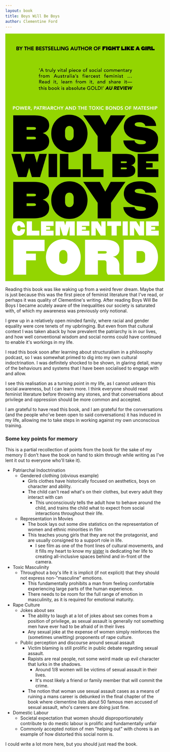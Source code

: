 ```yaml
---
layout: book
title: Boys Will Be Boys
author: Clementine Ford
---
```


![boys_will_be_boys_cover](/books/assets/boys_will_be_boys_cover.jpg)

Reading this book was like waking up from a weird fever dream. Maybe that is just because this was the first piece of feminist literature that I've read, or perhaps it was quality of Clementine's writing. After reading Boys Will Be Boys I became acutely aware of the inequalities our society is saturated with, of which my awareness was previously only notional. 

I grew up in a relatively open minded family, where racial and gender equality were core tenets of my upbringing. But even from that cultural context I was taken aback by how prevalent the patriarchy is in our lives, and how well conventional wisdom and social norms could have continued to enable it's workings in my life.

I read this book soon after learning about structuralism in a philosophy podcast, so I was somewhat primed to dig into my own cultural indoctrination. I was definitely shocked to be shown, in glaring detail, many of the behaviours and systems that I have been socialised to engage with and allow.

I see this realisation as a turning point in my life, as I cannot unlearn this social awareness, but I can learn more. I think everyone should read feminist literature before throwing any stones, and that conversations about privilege and oppression should be more common and accepted.

I am grateful to have read this book, and I am grateful for the conversations (and the people who've been open to said conversations) it has induced in my life, allowing me to take steps in working against my own unconscious training.

### Some key points for memory

This is a partial recollection of points from the book for the sake of my memory (I don't have the book on hand to skim through while writing as I've lent it out to everyone who'll take it).

* Patriarchal Indoctrination
  * Gendered clothing (obvious example)
    * Girls clothes have historically focused on aesthetics, boys on character and ability.
    * The child can't read what's on their clothes, but every adult they interact with can
      * This unconsciously tells the adult how to behave around the child, and trains the child what to expect from social interactions throughout their life.
  * Representation in Movies
    * The book lays out some dire statistics on the representation of women and ethnic minorities in film
    * This teaches young girls that they are not the protagonist, and are usually consigned to a support role in life.
      * I see film as one of the front lines of cultural movements, and it fills my heart to know my [sister](https://www.niamhswannack.com/) is dedicating her life to creating all-inclusive spaces behind and in-front of the camera.
* Toxic Masculinity
  * Throughout a boy's life it is implicit (if not explicit) that they should not express non-"masculine" emotions.
    * This fundamentally prohibits a man from feeling comfortable experiencing large parts of the human experience.
    * There needs to be room for the full range of emotion in masculinity, as it is required for emotional maturity.
* Rape Culture
  * Jokes about sex
    * The ability to laugh at a lot of jokes about sex comes from a position of privilege, as sexual assault is generally not something men have ever had to be afraid of in their lives
    * Any sexual joke at the expense of women simply reinforces the (sometimes unwitting) proponents of rape culture.
  * Public perception and discourse around sexual assault
    * Victim blaming is still prolific in public debate regarding sexual assault.
    * Rapists are real people, not some weird made up evil character that lurks in the shadows.
      * Around 1/8 women will be victims of sexual assault in their lives.
      * It's most likely a friend or family member that will commit the crime.
    * The notion that woman use sexual assault cases as a means of ruining a mans career is debunked in the final chapter of the book where clementine lists about 50 famous men accused of sexual assault, who's careers are doing just fine.
* Domestic Labour
  * Societal expectation that women should disproportionately contribute to do mestic labour is prolific and fundamentally unfair
  * Commonly accepted notion of men "helping out" with chores is an example of how distorted this social norm is.

I could write a lot more here, but you should just read the book.